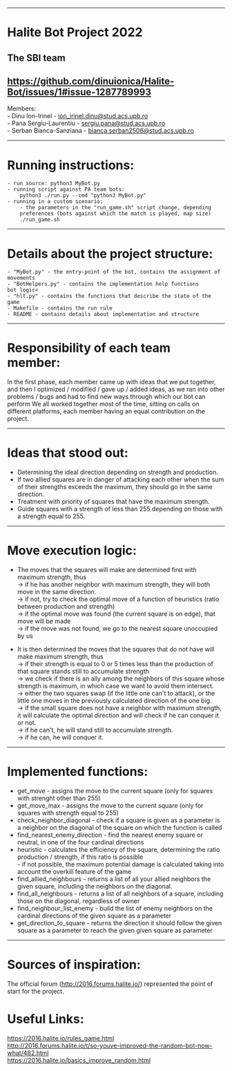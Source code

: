 -------------------------------------------------------------------------------
# Halite Bot Project 2022
## The SBI team

https://github.com/dinuionica/Halite-Bot/issues/1#issue-1287789993
-------------------------------------------------------------------------------
Members:<br>
    - Dinu Ion-Irinel - ion_irinel.dinu@stud.acs.upb.ro<br>
    - Pana Sergiu-Laurentiu - sergiu.pana@stud.acs.upb.ro<br>
    - Serban Bianca-Sanziana - bianca.serban2506@stud.acs.upb.ro<br>

-------------------------------------------------------------------------------
# Running instructions:
    - run source: python3 MyBot.py
    - running script against PA team bots:
        python3 ./run.py --cmd "python3 MyBot.py"
    - running in a custom scenario:
        - the parameters in the "run_game.sh" script change, depending
        preferences (bots against which the match is played, map size)
        ./run_game.sh

-------------------------------------------------------------------------------
# Details about the project structure:
    - "MyBot.py" - the entry-point of the bot, contains the assignment of movements
    - "BotHelpers.py" - contains the implementation help functions
    bot logic<
    - "hlt.py" - contains the functions that describe the state of the game
    - Makefile - contains the run rule
    - README - contains details about implementation and structure

-------------------------------------------------------------------------------
# Responsibility of each team member:<br>
In the first phase, each member came up with ideas that we put together,
and then I optimized / modified / gave up / added ideas, as
we ran into other problems / bugs and had to find new ways
through which our bot can perform
We all worked together most of the time, sitting on calls on
different platforms, each member having an equal contribution on the project.

-------------------------------------------------------------------------------
# Ideas that stood out:<br>
- Determining the ideal direction depending on strength and production.<br>
- If two allied squares are in danger of attacking each other
when the sum of their strengths exceeds the maximum, they should go
in the same direction.<br>
- Treatment with priority of squares that have the maximum strength.<br>
- Guide squares with a strength of less than 255 depending on
those with a strength equal to 255.<br>

-------------------------------------------------------------------------------
# Move execution logic:<br>
- The moves that the squares will make are determined first
with maximum strength, thus<br>
    -> if he has another neighbor with maximum strength, they will both move
    in the same direction.<br>
    -> if not, try to check the optimal move of a function
    of heuristics (ratio between production and strength)<br>
    -> if the optimal move was found (the current square is on
    edge), that move will be made<br>
    -> if the move was not found, we go to the nearest square
    unoccupied by us<br>

- It is then determined the moves that the squares that do not have will make
maximum strength, thus<br>
    -> if their strength is equal to 0 or 5 times less than
    the production of that square stands still to accumulate strength<br>
    -> we check if there is an ally among the neighbors of this square
    whose strength is maximum, in which case we want to avoid them
    intersect.<br>
    -> either the two squares swap (if the little one can't
    to attack), or the little one moves in the previously calculated direction of the one
    big.<br>
    -> if the small square does not have a neighbor with maximum strength, it will
    calculate the optimal direction and will check if he can conquer it or not.<br>
    -> if he can't, he will stand still to accumulate strength.<br>
    -> if he can, he will conquer it.<br>

-------------------------------------------------------------------------------
# Implemented functions:
- get_move - assigns the move to the current square (only for
squares with strenght other than 255)<br>
- get_move_max - assigns the move to the current square (only for
squares with strength equal to 255)<br>
- check_neighbor_diagonal - check if a square is given as a parameter
is a neighbor on the diagonal of the square on which the function is called<br>
- find_nearest_enemy_direction - find the nearest enemy square or
neutral, in one of the four cardinal directions<br>
- heuristic - calculates the efficiency of the square, determining the ratio
production / strength, if this ratio is possible<br>
            - if not possible, the maximum potential damage is calculated
            taking into account the overkill feature of the game<br>
- find_allied_neighbours - returns a list of all your allied neighbors
the given square, including the neighbors on the diagonal.<br>
- find_all_neighbours - returns a list of all neighbors of a square,
including those on the diagonal, regardless of owner<br>
- find_neighbour_list_enemy - build the list of enemy neighbors on
the cardinal directions of the given square as a parameter<br>
- get_direction_to_square - returns the direction it should follow
the given square as a parameter to reach the given given square as
parameter<br>
-------------------------------------------------------------------------------
# Sources of inspiration:
 The official forum (http://2016.forums.halite.io/) represented the point of
 start for the project.

# Useful Links:
https://2016.halite.io/rules_game.html<br>
http://2016.forums.halite.io/t/so-youve-improved-the-random-bot-now-what/482.html<br>
https://2016.halite.io/basics_improve_random.html<br>
